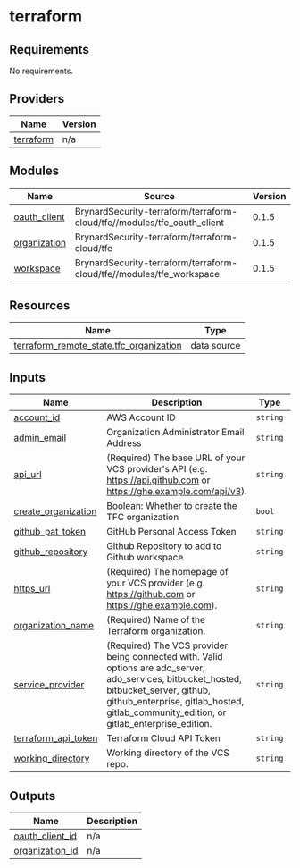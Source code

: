 # terraform

<!-- BEGINNING OF PRE-COMMIT-TERRAFORM DOCS HOOK -->
## Requirements

No requirements.

## Providers

| Name | Version |
|------|---------|
| <a name="provider_terraform"></a> [terraform](#provider\_terraform) | n/a |

## Modules

| Name | Source | Version |
|------|--------|---------|
| <a name="module_oauth_client"></a> [oauth\_client](#module\_oauth\_client) | BrynardSecurity-terraform/terraform-cloud/tfe//modules/tfe_oauth_client | 0.1.5 |
| <a name="module_organization"></a> [organization](#module\_organization) | BrynardSecurity-terraform/terraform-cloud/tfe | 0.1.5 |
| <a name="module_workspace"></a> [workspace](#module\_workspace) | BrynardSecurity-terraform/terraform-cloud/tfe//modules/tfe_workspace | 0.1.5 |

## Resources

| Name | Type |
|------|------|
| [terraform_remote_state.tfc_organization](https://registry.terraform.io/providers/hashicorp/terraform/latest/docs/data-sources/remote_state) | data source |

## Inputs

| Name | Description | Type | Default | Required |
|------|-------------|------|---------|:--------:|
| <a name="input_account_id"></a> [account\_id](#input\_account\_id) | AWS Account ID | `string` | `""` | no |
| <a name="input_admin_email"></a> [admin\_email](#input\_admin\_email) | Organization Administrator Email Address | `string` | n/a | yes |
| <a name="input_api_url"></a> [api\_url](#input\_api\_url) | (Required) The base URL of your VCS provider's API (e.g. https://api.github.com or https://ghe.example.com/api/v3). | `string` | `"https://api.github.com"` | no |
| <a name="input_create_organization"></a> [create\_organization](#input\_create\_organization) | Boolean: Whether to create the TFC organization | `bool` | `true` | no |
| <a name="input_github_pat_token"></a> [github\_pat\_token](#input\_github\_pat\_token) | GitHub Personal Access Token | `string` | n/a | yes |
| <a name="input_github_repository"></a> [github\_repository](#input\_github\_repository) | Github Repository to add to Github workspace | `string` | `""` | no |
| <a name="input_https_url"></a> [https\_url](#input\_https\_url) | (Required) The homepage of your VCS provider (e.g. https://github.com or https://ghe.example.com). | `string` | `"https://github.com"` | no |
| <a name="input_organization_name"></a> [organization\_name](#input\_organization\_name) | (Required) Name of the Terraform organization. | `string` | n/a | yes |
| <a name="input_service_provider"></a> [service\_provider](#input\_service\_provider) | (Required) The VCS provider being connected with. Valid options are ado\_server, ado\_services, bitbucket\_hosted, bitbucket\_server, github, github\_enterprise, gitlab\_hosted, gitlab\_community\_edition, or gitlab\_enterprise\_edition. | `string` | `"github"` | no |
| <a name="input_terraform_api_token"></a> [terraform\_api\_token](#input\_terraform\_api\_token) | Terraform Cloud API Token | `string` | n/a | yes |
| <a name="input_working_directory"></a> [working\_directory](#input\_working\_directory) | Working directory of the VCS repo. | `string` | n/a | yes |

## Outputs

| Name | Description |
|------|-------------|
| <a name="output_oauth_client_id"></a> [oauth\_client\_id](#output\_oauth\_client\_id) | n/a |
| <a name="output_organization_id"></a> [organization\_id](#output\_organization\_id) | n/a |
<!-- END OF PRE-COMMIT-TERRAFORM DOCS HOOK -->
